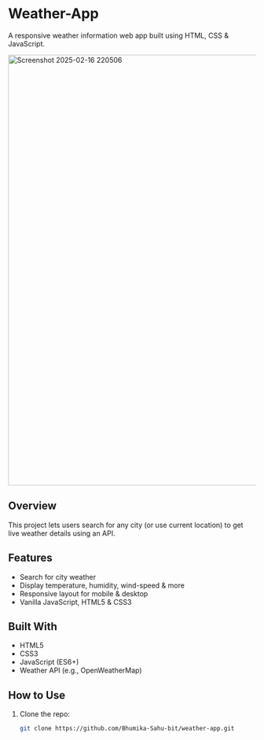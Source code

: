# Weather-App

A responsive weather information web app built using HTML, CSS & JavaScript.

<img width="1874" height="877" alt="Screenshot 2025-02-16 220506" src="https://github.com/user-attachments/assets/94d192d2-0639-4711-878b-a06d1ce75b9a" />


## Overview  
This project lets users search for any city (or use current location) to get live weather details using an API.

## Features  
- Search for city weather  
- Display temperature, humidity, wind-speed & more  
- Responsive layout for mobile & desktop  
- Vanilla JavaScript, HTML5 & CSS3  

## Built With  
- HTML5  
- CSS3  
- JavaScript (ES6+)  
- Weather API (e.g., OpenWeatherMap)  

## How to Use  
1. Clone the repo:  
   ```bash  
   git clone https://github.com/Bhumika-Sahu-bit/weather-app.git  

